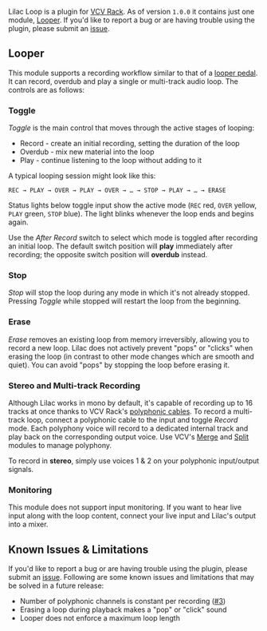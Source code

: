 Lilac Loop is a plugin for [VCV Rack](https://vcvrack.com/). As of version `1.0.0` it contains just one module, [Looper](#looper). If you'd like to report a bug or are having trouble using the plugin, please submit an [issue](https://github.com/grough/club-soda-vcv/issues).

## Looper

This module supports a recording workflow similar to that of a [looper pedal](https://en.wikipedia.org/wiki/Live_looping). It can record, overdub and play a single or multi-track audio loop. The controls are as follows:

### Toggle

_Toggle_ is the main control that moves through the active stages of looping:

- Record - create an initial recording, setting the duration of the loop
- Overdub - mix new material into the loop
- Play - continue listening to the loop without adding to it

A typical looping session might look like this:

```
REC → PLAY → OVER → PLAY → OVER → … → STOP → PLAY → … → ERASE
```

Status lights below toggle input show the active mode (`REC` red, `OVER` yellow, `PLAY` green, `STOP` blue). The light blinks whenever the loop ends and begins again.

Use the _After Record_ switch to select which mode is toggled after recording an initial loop. The default switch position will **play** immediately after recording; the opposite switch position will **overdub** instead.

### Stop

_Stop_ will stop the loop during any mode in which it's not already stopped. Pressing _Toggle_ while stopped will restart the loop from the beginning.

### Erase

_Erase_ removes an existing loop from memory irreversibly, allowing you to record a new loop. Lilac does not actively prevent "pops" or "clicks" when erasing the loop (in contrast to other mode changes which are smooth and quiet). You can avoid "pops" by stopping the loop before erasing it.

### Stereo and Multi-track Recording

Although Lilac works in mono by default, it's capable of recording up to 16 tracks at once thanks to VCV Rack's [polyphonic cables](https://vcvrack.com/manual/Polyphony). To record a multi-track loop, connect a polyphonic cable to the input and toggle _Record_ mode. Each polyphony voice will record to a dedicated internal track and play back on the corresponding output voice. Use VCV's [Merge](https://library.vcvrack.com/Fundamental/Merge) and [Split](https://library.vcvrack.com/Fundamental/Split) modules to manage polyphony.

To record in **stereo**, simply use voices 1 & 2 on your polyphonic input/output signals.

### Monitoring

This module does not support input monitoring. If you want to hear live input along with the loop content, connect your live input and Lilac's output into a mixer.

## Known Issues & Limitations

If you'd like to report a bug or are having trouble using the plugin, please submit an [issue](https://github.com/grough/club-soda-vcv/issues). Following are some known issues and limitations that may be solved in a future release:

- Number of polyphonic channels is constant per recording ([#3](https://github.com/grough/lilac-loop-vcv/issues/3))
- Erasing a loop during playback makes a "pop" or "click" sound
- Looper does not enforce a maximum loop length
